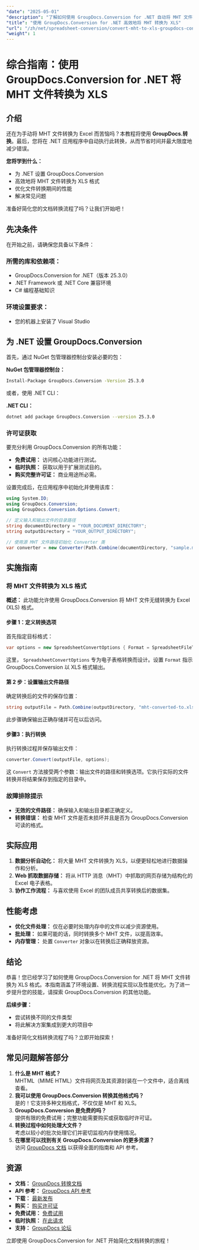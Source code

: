 ```yaml
---
"date": "2025-05-01"
"description": "了解如何使用 GroupDocs.Conversion for .NET 自动将 MHT 文件转换为 Excel 电子表格，从而简化您的工作流程并节省时间。"
"title": "使用 GroupDocs.Conversion for .NET 高效地将 MHT 转换为 XLS"
"url": "/zh/net/spreadsheet-conversion/convert-mht-to-xls-groupdocs-conversion-dotnet/"
"weight": 1
---
```


# 综合指南：使用 GroupDocs.Conversion for .NET 将 MHT 文件转换为 XLS

## 介绍

还在为手动将 MHT 文件转换为 Excel 而苦恼吗？本教程将使用 **GroupDocs.转换**。最后，您将在 .NET 应用程序中自动执行此转换，从而节省时间并最大限度地减少错误。

**您将学到什么：**
- 为 .NET 设置 GroupDocs.Conversion
- 高效地将 MHT 文件转换为 XLS 格式
- 优化文件转换期间的性能
- 解决常见问题

准备好简化您的文档转换流程了吗？让我们开始吧！

## 先决条件

在开始之前，请确保您具备以下条件：

### 所需的库和依赖项：
- GroupDocs.Conversion for .NET（版本 25.3.0）
- .NET Framework 或 .NET Core 兼容环境
- C# 编程基础知识

### 环境设置要求：
- 您的机器上安装了 Visual Studio

## 为 .NET 设置 GroupDocs.Conversion

首先，通过 NuGet 包管理器控制台安装必要的包：

**NuGet 包管理器控制台：**
```bash
Install-Package GroupDocs.Conversion -Version 25.3.0
```

或者，使用 .NET CLI：

**.NET CLI：**
```bash
dotnet add package GroupDocs.Conversion --version 25.3.0
```

### 许可证获取

要充分利用 GroupDocs.Conversion 的所有功能：
- **免费试用：** 访问核心功能进行测试。
- **临时执照：** 获取以用于扩展测试目的。
- **购买完整许可证：** 商业用途所必需。

设置完成后，在应用程序中初始化并使用该库：

```csharp
using System.IO;
using GroupDocs.Conversion;
using GroupDocs.Conversion.Options.Convert;

// 定义输入和输出文件的目录路径
string documentDirectory = "YOUR_DOCUMENT_DIRECTORY";
string outputDirectory = "YOUR_OUTPUT_DIRECTORY";

// 使用源 MHT 文件路径初始化 Converter 类
var converter = new Converter(Path.Combine(documentDirectory, "sample.mht"));
```

## 实施指南

### 将 MHT 文件转换为 XLS 格式

**概述：**
此功能允许使用 GroupDocs.Conversion 将 MHT 文件无缝转换为 Excel (XLS) 格式。

#### 步骤 1：定义转换选项
首先指定目标格式：

```csharp
var options = new SpreadsheetConvertOptions { Format = SpreadsheetFileType.Xls };
```

这里， `SpreadsheetConvertOptions` 专为电子表格转换而设计。设置 `Format` 指示 GroupDocs.Conversion 以 XLS 格式输出。

#### 第 2 步：设置输出文件路径
确定转换后的文件的保存位置：

```csharp
string outputFile = Path.Combine(outputDirectory, "mht-converted-to.xls");
```

此步骤确保输出正确存储并可在以后访问。

#### 步骤3：执行转换
执行转换过程并保存输出文件：

```csharp
converter.Convert(outputFile, options);
```
这 `Convert` 方法接受两个参数：输出文件的路径和转换选项。它执行实际的文件转换并将结果保存到指定的目录中。

### 故障排除提示
- **无效的文件路径：** 确保输入和输出目录都正确定义。
- **转换错误：** 检查 MHT 文件是否未损坏并且是否为 GroupDocs.Conversion 可读的格式。

## 实际应用
1. **数据分析自动化：** 将大量 MHT 文件转换为 XLS，以便更轻松地进行数据操作和分析。
2. **Web 抓取数据存储：** 将从 HTTP 消息（MHT）中抓取的网页存储为结构化的 Excel 电子表格。
3. **协作工作流程：** 与喜欢使用 Excel 的团队成员共享转换后的数据集。

## 性能考虑
- **优化文件处理：** 仅在必要时处理内存中的文件以减少资源使用。
- **批处理：** 如果可能的话，同时转换多个 MHT 文件，以提高效率。
- **内存管理：** 处置 `Converter` 对象以在转换后正确释放资源。

## 结论

恭喜！您已经学习了如何使用 GroupDocs.Conversion for .NET 将 MHT 文件转换为 XLS 格式。本指南涵盖了环境设置、转换流程实现以及性能优化。为了进一步提升您的技能，请探索 GroupDocs.Conversion 的其他功能。

**后续步骤：**
- 尝试转换不同的文件类型
- 将此解决方案集成到更大的项目中

准备好简化文档转换流程了吗？立即开始探索！

## 常见问题解答部分

1. **什么是 MHT 格式？**  
   MHTML（MIME HTML）文件将网页及其资源封装在一个文件中，适合离线查看。
2. **我可以使用 GroupDocs.Conversion 转换其他格式吗？**  
   是的！它支持多种文档格式，不仅仅是 MHT 和 XLS。
3. **GroupDocs.Conversion 是免费的吗？**  
   提供有限的免费试用；完整功能需要购买或获取临时许可证。
4. **转换过程中如何处理大文件？**  
   考虑以较小的批次处理它们并密切监视内存使用情况。
5. **在哪里可以找到有关 GroupDocs.Conversion 的更多资源？**  
   访问 [GroupDocs 文档](https://docs.groupdocs.com/conversion/net/) 以获得全面的指南和 API 参考。

## 资源
- **文档：** [GroupDocs 转换文档](https://docs.groupdocs.com/conversion/net/)
- **API 参考：** [GroupDocs API 参考](https://reference.groupdocs.com/conversion/net/)
- **下载：** [最新发布](https://releases.groupdocs.com/conversion/net/)
- **购买：** [购买许可证](https://purchase.groupdocs.com/buy)
- **免费试用：** [免费试用](https://releases.groupdocs.com/conversion/net/)
- **临时执照：** [在此请求](https://purchase.groupdocs.com/temporary-license/)
- **支持：** [GroupDocs 论坛](https://forum.groupdocs.com/c/conversion/10)

立即使用 GroupDocs.Conversion for .NET 开始简化文档转换的旅程！